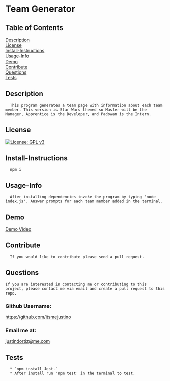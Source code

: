 
# Team Generator<br>
## Table of Contents <br>
[Description](#description)<br>
[License](#license)<br>
[Install-Instructions](#install-Instructions)<br>
[Usage-Info](#usage-Info)<br>
[Demo](#demo)<br>
[Contribute](#contribute)<br>
[Questions](#questions)<br>
[Tests](#tests)<br>

## Description 
````
  This program generates a team page with information about each team member. This version is Star Wars themed so Master will be the Manager, Apprentice is the Developer, and Padowan is the Intern.
  ````
## License
  [![License: GPL v3](https://img.shields.io/badge/License-GPL%20v3-blue.svg)](https://www.gnu.org/licenses/gpl-3.0)
## Install-Instructions 
```
  npm i 
  ```
## Usage-Info
```
  After installing dependencies invoke the program by typing 'node index.js'. Answer prompts for each team member added in the terminal.
  ```
## Demo

[Demo Video](https://drive.google.com/file/d/1ow7qVECJkpcqSEDhvUsG_Xi9r-6tA3_O/view)<br>

## Contribute
```
  If you would like to contribute please send a pull request.
  ```

## Questions 
```
If you are interested in contacting me or contributing to this project, please contact me via email and create a pull request to this repo.
```
### Github Username: 
https://github.com/itsmejustino

### Email me at: 
 justindortiz@me.com 
## Tests 
```
  * `npm install Jest.` 
  * After install run 'npm test' in the terminal to test.
  ```

